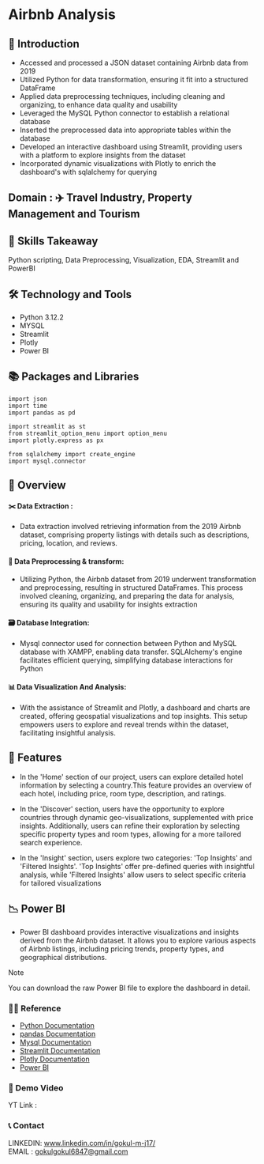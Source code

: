 
# Airbnb Analysis

## 📘 Introduction

- Accessed and processed a JSON dataset containing Airbnb data from 2019
- Utilized Python for data transformation, ensuring it fit into a structured DataFrame
- Applied data preprocessing techniques, including cleaning and organizing, to enhance data quality and usability
- Leveraged the MySQL Python connector to establish a relational database
- Inserted the preprocessed data into appropriate tables within the database
- Developed an interactive dashboard using Streamlit, providing users with a platform to explore insights from the dataset
- Incorporated dynamic visualizations with Plotly to enrich the dashboard's with sqlalchemy for querying 

## Domain : ✈️ Travel Industry, Property Management and Tourism 

## 🎨 Skills Takeaway

Python scripting, Data Preprocessing, Visualization, EDA, Streamlit and PowerBI 

## 🛠 Technology and Tools
- Python 3.12.2
- MYSQL
- Streamlit
- Plotly
- Power BI

## 📚 Packages and Libraries
```
import json
import time
import pandas as pd

import streamlit as st
from streamlit_option_menu import option_menu
import plotly.express as px

from sqlalchemy import create_engine
import mysql.connector

```
## 📘 Overview

#### ✂️ Data Extraction :
- Data extraction involved retrieving information from the 2019 Airbnb dataset, comprising property listings with details such as descriptions, pricing, location, and reviews.

#### 🔁 Data Preprocessing & transform:
- Utilizing Python, the Airbnb dataset from 2019 underwent transformation and preprocessing, resulting in structured DataFrames. This process involved cleaning, organizing, and preparing the data for analysis, ensuring its quality and usability for insights extraction

#### 🗃️ Database Integration:
- Mysql connector used for connection between Python and MySQL database with XAMPP, enabling data transfer. SQLAlchemy's engine facilitates efficient querying, simplifying database interactions for Python

#### 📊 Data Visualization And Analysis:
- With the assistance of Streamlit and Plotly, a dashboard and charts are created, offering geospatial visualizations and top insights. This setup empowers users to explore and reveal trends within the dataset, facilitating insightful analysis.


## 📘 Features

- In the 'Home' section of our project, users can explore detailed hotel information by selecting a country.This feature provides an overview of each hotel, including price, room type, description, and ratings.
  
- In the 'Discover' section, users have the opportunity to explore countries through dynamic geo-visualizations, supplemented with price insights. Additionally, users can refine their exploration by selecting specific property types and room types, allowing for a more tailored search experience.
  
- In the 'Insight' section, users explore two categories: 'Top Insights' and 'Filtered Insights'. 'Top Insights' offer pre-defined queries with insightful analysis,                      while 'Filtered Insights' allow users to select specific criteria for tailored visualizations


## 📉 Power BI
- Power BI dashboard provides interactive visualizations and insights derived from the Airbnb dataset. It allows you to explore various aspects of Airbnb listings, including pricing trends, property types, and geographical distributions.


> [!NOTE]
You can download the raw Power BI file to explore the dashboard in detail.



### 👨‍🏫 Reference
* [Python Documentation](https://docs.python.org/3/)
* [pandas Documentation](https://pandas.pydata.org/docs/)
* [Mysql Documentation](https://dev.mysql.com/doc/)
* [Streamlit Documentation](https://docs.streamlit.io/)
* [Plotly Documentation](https://plotly.com/python/)
* [Power BI](https://learn.microsoft.com/en-us/power-bi/)


### 🎥 Demo Video

YT Link : 

### 📞 Contact
LINKEDIN: www.linkedin.com/in/gokul-m-j17/             
EMAIL : gokulgokul6847@gmail.com


